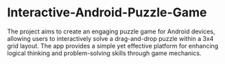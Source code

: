 # Interactive-Android-Puzzle-Game
The project aims to create an engaging puzzle game for Android devices, allowing users to interactively solve a drag-and-drop puzzle within a 3x4 grid layout. The app provides a simple yet effective platform for enhancing logical thinking and problem-solving skills through game mechanics.
